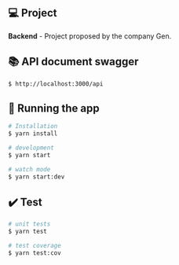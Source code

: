## 💻 Project

**Backend** - Project proposed by the company Gen.

## 📚 API document swagger

```bash
$ http://localhost:3000/api
```

## 🚀 Running the app

```bash
# Installation
$ yarn install

# development
$ yarn start

# watch mode
$ yarn start:dev
```

## ✔️ Test

```bash
# unit tests
$ yarn test

# test coverage
$ yarn test:cov
```
